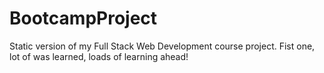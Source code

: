 # BootcampProject


Static version of my Full Stack Web Development course project. Fist one, lot of was learned, loads of learning ahead!